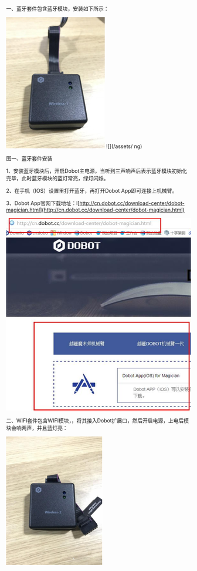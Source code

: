 一、蓝牙套件包含蓝牙模块，安装如下所示：

![](/assets/23)        ![](/assets/ ng)

图一、蓝牙套件安装

1、安装蓝牙模块后，开启Dobot主电源，当听到三声响声后表示蓝牙模块初始化完毕，此时蓝牙模块的蓝灯常亮，绿灯闪烁。

2、在手机（IOS）设置里打开蓝牙，再打开Dobot App即可连接上机械臂。

3、Dobot App官网下载地址：l[http://cn.dobot.cc/download-center/dobot-magician.html](http://cn.dobot.cc/download-center/dobot-magician.html)

![](/assets/360截图20170703183457142.jpg)

二、WIFI套件包含WIFI模块，，将其接入Dobot扩展口，然后开启电源，上电后模块会响两声，并且蓝灯亮：  

![](/assets/import.png12)    

